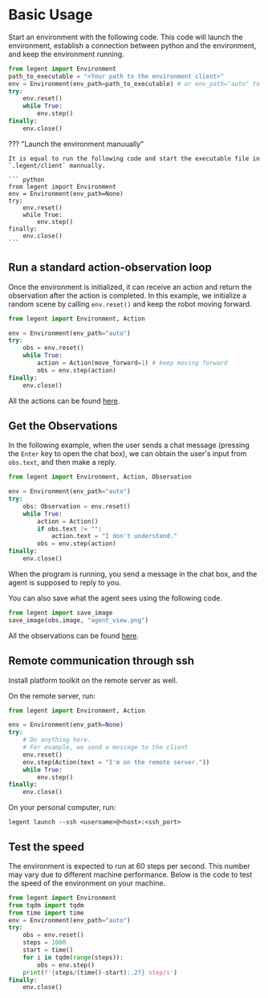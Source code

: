 # Basic Usage

Start an environment with the following code. This code will launch the environment, establish a connection between python and the environment, and keep the environment running.

``` python
from legent import Environment
path_to_executable = "<Your path to the environment client>"
env = Environment(env_path=path_to_executable) # or env_path="auto" to start the latest client in .legent/client.
try:
    env.reset()
    while True:
        env.step()
finally:
    env.close()
```

??? "Launch the environment manuually"

    It is equal to run the following code and start the executable file in `.legent/client` mannually.
    
    ``` python
    from legent import Environment
    env = Environment(env_path=None)
    try:
        env.reset()
        while True:
            env.step()
    finally:
        env.close()
    ```

## Run a standard action-observation loop

Once the environment is initialized, it can receive an action and return the observation after the action is completed. In this example, we initialize a random scene by calling `env.reset()` and keep the robot moving forward.

``` python
from legent import Environment, Action

env = Environment(env_path="auto")
try:
    obs = env.reset()
    while True:
        action = Action(move_forward=1) # keep moving forward
        obs = env.step(action)
finally:
    env.close()
```

All the actions can be found [here](/documentation/environment/action).

## Get the Observations

In the following example, when the user sends a chat message (pressing the `Enter` key to open the chat box), we can obtain the user's input from `obs.text`, and then make a reply.

```python
from legent import Environment, Action, Observation

env = Environment(env_path="auto")
try:
    obs: Observation = env.reset()
    while True:
        action = Action()
        if obs.text != "":
            action.text = "I don't understand."
        obs = env.step(action)
finally:
    env.close()
```

When the program is running, you send a message in the chat box, and the agent is supposed to reply to you.


You can also save what the agent sees using the following code.

``` python
from legent import save_image
save_image(obs.image, "agent_view.png")
```

All the observations can be found [here](/documentation/environment/observation).


## Remote communication through ssh

Install platform toolkit on the remote server as well.

On the remote server, run:

``` python
from legent import Environment, Action

env = Environment(env_path=None)
try:
    # Do anything here.
    # For example, we send a message to the client
    env.reset()
    env.step(Action(text = "I'm on the remote server."))
    while True:
        env.step()
finally:
    env.close()
```

On your personal computer, run:

``` shell
legent launch --ssh <username>@<host>:<ssh_port>
```

## Test the speed

The environment is expected to run at 60 steps per second. This number may vary due to different machine performance. Below is the code to test the speed of the environment on your machine.

``` python
from legent import Environment
from tqdm import tqdm
from time import time
env = Environment(env_path="auto")
try:
    obs = env.reset()
    steps = 1000
    start = time()
    for i in tqdm(range(steps)):
        obs = env.step()
    print(f'{steps/(time()-start):.2f} step/s')
finally:
    env.close()
```